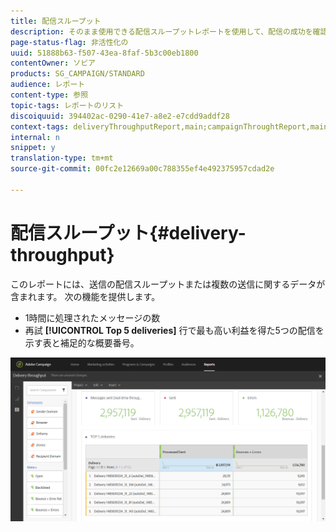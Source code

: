 ```yaml
---
title: 配信スループット
description: そのまま使用できる配信スループットレポートを使用して、配信の成功を確認します。
page-status-flag: 非活性化の
uuid: 51888b63-f507-43ea-8faf-5b3c00eb1800
contentOwner: ソビア
products: SG_CAMPAIGN/STANDARD
audience: レポート
content-type: 参照
topic-tags: レポートのリスト
discoiquuid: 394402ac-0290-41e7-a8e2-e7cdd9addf28
context-tags: deliveryThroughputReport,main;campaignThroughtReport,main;programThroughtReport,main
internal: n
snippet: y
translation-type: tm+mt
source-git-commit: 00fc2e12669a00c788355ef4e492375957cdad2e

---
```



# 配信スループット{#delivery-throughput}

このレポートには、送信の配信スループットまたは複数の送信に関するデータが含まれます。 次の機能を提供します。

* 1時間に処理されたメッセージの数
* 再試 **[!UICONTROL Top 5 deliveries]** 行で最も高い利益を得た5つの配信を示す表と補足的な概要番号。

![](assets/delivery_reports_1.png)

